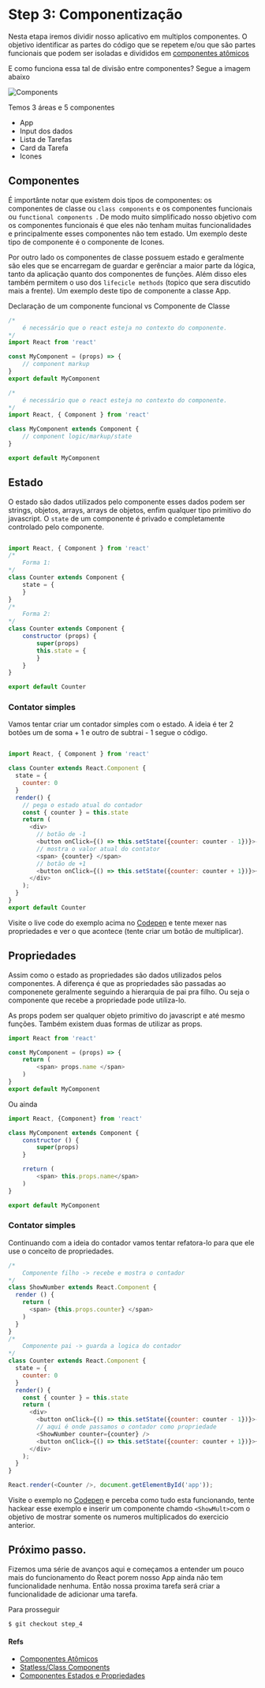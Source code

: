 # Step 3: Componentização

Nesta etapa iremos dividir nosso aplicativo em multiplos componentes. O objetivo identificar as partes do código que se repetem e/ou que são partes funcionais que podem ser isoladas e divididos em [componentes atômicos]((!https://brasil.uxdesign.cc/atomicidade-espelhada-ui-e-front-falando-a-mesma-l%C3%ADngua-143551c59ab7)) 

E como funciona essa tal de divisão entre componentes? Segue a imagem abaixo

![Components](components.png)

Temos 3 áreas e 5 componentes

* App
* Input dos dados
* Lista de Tarefas
* Card da Tarefa
* Icones

## Componentes

É importânte notar que existem dois tipos de componentes: os componentes de classe ou ```class components``` e os componentes funcionais ou ```functional components ```. De modo muito simplificado nosso objetivo com os componentes funcionais é que eles não tenham muitas funcionalidades e principalmente esses componentes não tem estado. Um exemplo deste tipo de componente é o componente de Icones. 

Por outro lado os componentes de classe possuem estado e geralmente são eles que se encarregam de guardar e gerênciar a maior parte da lógica, tanto da aplicação quanto dos componentes de funções. Além disso eles também permitem o uso dos ```lifecicle methods``` (topico que sera discutido mais a frente). Um exemplo deste tipo de componente a classe App.

Declaração de um componente funcional vs Componente de Classe
```javascript
/*
    é necessário que o react esteja no contexto do componente.
*/
import React from 'react'

const MyComponent = (props) => {
    // component markup
}
export default MyComponent
```
```javascript
/*
    é necessário que o react esteja no contexto do componente.
*/
import React, { Component } from 'react'

class MyComponent extends Component {
    // component logic/markup/state
}

export default MyComponent
```

## Estado
O estado são dados utilizados pelo componente esses dados podem ser strings, objetos, arrays, arrays de objetos, enfim qualquer tipo primitivo do javascript. O ```state``` de um componente é privado e completamente controlado pelo componente.

```javascript

import React, { Component } from 'react'
/*
    Forma 1:
*/
class Counter extends Component {
    state = {
    }
}
/*
    Forma 2:
*/
class Counter extends Component {
    constructor (props) {
        super(props)
        this.state = {
        }
    }
}

export default Counter
```
### Contator simples
Vamos tentar criar um contador simples com o estado. A ideia é ter 2 botões um de soma + 1 e outro de subtrai - 1 
segue o código.
```javascript

import React, { Component } from 'react'

class Counter extends React.Component {
  state = {
    counter: 0
  }
  render() {
    // pega o estado atual do contador
    const { counter } = this.state
    return (
      <div>
        // botão de -1
        <button onClick={() => this.setState({counter: counter - 1})}>-1</button>
        // mostra o valor atual do contator
        <span> {counter} </span>
        // botão de +1
        <button onClick={() => this.setState({counter: counter + 1})}>+1</button>
      </div>
    );
  }
}
export default Counter
```

Visite o live code do exemplo acima no [Codepen](!https://codepen.io/luandryl/pen/LYPXvBd) e tente mexer nas propriedades e ver o que acontece (tente criar um botão de multiplicar).

## Propriedades

Assim como o estado as propriedades são dados utilizados pelos componentes. A diferença é que as propriedades são passadas ao componenete geralmente seguindo a hierarquia de pai pra filho. Ou seja o componente que recebe a propriedade pode utiliza-lo.

As props podem ser qualquer objeto primitivo do javascript e até mesmo funções. Também existem duas formas de utilizar as props.
```javascript
import React from 'react'

const MyComponent = (props) => {
    return (
        <span> props.name </span>
    )
}
export default MyComponent
```
Ou ainda
```javascript
import React, {Component} from 'react'

class MyComponent extends Component {
    constructor () {
        super(props)
    }

    rreturn (
        <span> this.props.name</span>
    )
}

export default MyComponent
```

### Contator simples

Continuando com a ideia do contador vamos tentar refatora-lo para que ele use o conceito de propriedades.
```javascript
/*
    Componente filho -> recebe e mostra o contador
*/
class ShowNumber extends React.Component {
  render () {
    return (
      <span> {this.props.counter} </span>
    )
  }
}
/*
    Componente pai -> guarda a logica do contador
*/
class Counter extends React.Component {
  state = {
    counter: 0
  }
  render() {
    const { counter } = this.state
    return (
      <div>
        <button onClick={() => this.setState({counter: counter - 1})}>-1</button>
        // aqui é onde passamos o contador como propriedade
        <ShowNumber counter={counter} />
        <button onClick={() => this.setState({counter: counter + 1})}>+1</button>
      </div>
    );
  }
}

React.render(<Counter />, document.getElementById('app'));
```

Visite o exemplo no [Codepen](!https://codepen.io/luandryl/pen/LYPXvBd) e perceba como tudo esta funcionando, tente hackear esse exemplo e inserir um componente chamdo ```<ShowMult>```com o objetivo de mostrar somente os numeros multiplicados do exercicio anterior.

## Próximo passo.

Fizemos uma série de avanços aqui e começamos a entender um pouco mais do funcionamento do React porem nosso App ainda não tem funcionalidade nenhuma. Então nossa proxima tarefa será criar a funcionalidade de adicionar uma tarefa.

Para prosseguir

    $ git checkout step_4
#### Refs
* [Componentes Atômicos](!https://brasil.uxdesign.cc/atomicidade-espelhada-ui-e-front-falando-a-mesma-l%C3%ADngua-143551c59ab7)
* [Statless/Class Components](!https://hackernoon.com/react-stateless-functional-components-nine-wins-you-might-have-overlooked-997b0d933dbc)
* [Componentes Estados e Propriedades](!http://felipegalvao.com.br/blog/2018/09/24/aprenda-react-componentes-state-e-props/)